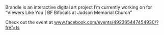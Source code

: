 Brandle is an interactive digital art project I’m currently working on for “Viewers Like You | BF Bifocals at Judson Memorial Church”

Check out the event at www.facebook.com/events/492365447454930/?fref=ts